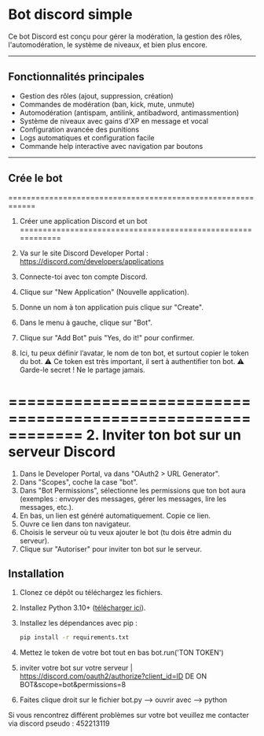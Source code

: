 # Bot discord simple

Ce bot Discord est conçu pour gérer la modération, la gestion des rôles, l'automodération, le système de niveaux, et bien plus encore.

---

## Fonctionnalités principales

- Gestion des rôles (ajout, suppression, création)
- Commandes de modération (ban, kick, mute, unmute)
- Automodération (antispam, antilink, antibadword, antimassmention)
- Système de niveaux avec gains d'XP en message et vocal
- Configuration avancée des punitions
- Logs automatiques et configuration facile
- Commande help interactive avec navigation par boutons

---

## Crée le bot

============================================================
1. Créer une application Discord et un bot
============================================================

1. Va sur le site Discord Developer Portal : https://discord.com/developers/applications
2. Connecte-toi avec ton compte Discord.
3. Clique sur "New Application" (Nouvelle application).
4. Donne un nom à ton application puis clique sur "Create".
5. Dans le menu à gauche, clique sur "Bot".
6. Clique sur "Add Bot" puis "Yes, do it!" pour confirmer.
7. Ici, tu peux définir l’avatar, le nom de ton bot, et surtout copier le token du bot.
   ⚠️ Ce token est très important, il sert à authentifier ton bot.
   ⚠️ Garde-le secret ! Ne le partage jamais.

============================================================
2. Inviter ton bot sur un serveur Discord
============================================================

1. Dans le Developer Portal, va dans "OAuth2 > URL Generator".
2. Dans "Scopes", coche la case "bot".
3. Dans "Bot Permissions", sélectionne les permissions que ton bot aura 
   (exemples : envoyer des messages, gérer les messages, lire les messages, etc.).
4. En bas, un lien est généré automatiquement. Copie ce lien.
5. Ouvre ce lien dans ton navigateur.
6. Choisis le serveur où tu veux ajouter le bot (tu dois être admin du serveur).
7. Clique sur "Autoriser" pour inviter ton bot sur le serveur.

## Installation

1. Clonez ce dépôt ou téléchargez les fichiers.

2. Installez Python 3.10+ ([télécharger ici](https://www.python.org/downloads/)).

3. Installez les dépendances avec pip :

   ```bash
   pip install -r requirements.txt

4. Mettez le token de votre bot tout en bas bot.run('TON TOKEN')

5. inviter votre bot sur votre serveur | https://discord.com/oauth2/authorize?client_id=ID DE ON BOT&scope=bot&permissions=8

6. Faites clique droit sur le fichier bot.py --> ouvrir avec --> python

Si vous rencontrez différent problèmes sur votre bot veuillez me contacter via discord
pseudo : 452213119
